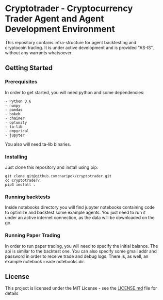 # Cryptotrader - Cryptocurrency Trader Agent and Agent Development Environment

This repository contains infra-structure for agent backtesting and cryptocoin trading. 
It is under active development and is provided "AS-IS", without any warrants whatsoever.
## Getting Started
### Prerequisites

In order to get started, you will need python and some dependencies:

```
- Python 3.6
- numpy
- pandas
- bokeh
- chainer
- optunity
- ta-lib
- empyrical
- jupyter
```

You also will need ta-lib binaries.

### Installing

Just clone this repository and install using pip:
```
git clone git@github.com:naripok/cryptotrader.git
cd cryptotrader/
pip3 install .
```

### Running backtests
Inside notebooks directory you will find jupyter notebooks containing code to optimize and backtest some example agents. 
You just need to run it under an active internet connection, as the data will be downloaded on the go.

### Running Paper Trading
In order to run paper trading, you will need to specify the initial balance.
The api is similar to the backtest one. You can also specify some gmail addr and password in order to receive trade and debug logs.
There is, as well, an example notebook inside notebooks dir.

## License

This project is licensed under the MIT License - see the [LICENSE.md](LICENSE.md) file for details